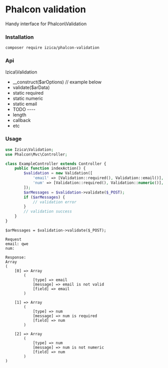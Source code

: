# Phalcon validation

Handy interface for Phalcon\Validation

### Installation
```
composer require izica/phalcon-validation
```

### Api
Izica\Validation
* __construct($arOptions)  // example below
* validate($arData)
* static required
* static numeric
* static email
* TODO ----
* length
* callback
* etc

### Usage
```php
use Izica\Validation;
use Phalcon\Mvc\Controller;

class ExampleController extends Controller {
    public function indexAction() {
        $validation = new Validation([
            'email' => [Validation::required(), Validation::email()],
            'num' => [Validation::required(), Validation::numeric()],
        ]);
        $arMessages = $validation->validate($_POST);
        if ($arMessages) {
            // validation error
        }
        // validation success
    }
}
```

```
$arMessages = $validation->validate($_POST);

Request
email: qwe
num: 

Response: 
Array
(
    [0] => Array
        (
            [type] => email
            [message] => email is not valid
            [field] => email
        )

    [1] => Array
        (
            [type] => num
            [message] => num is required
            [field] => num
        )

    [2] => Array
        (
            [type] => num
            [message] => num is not numeric
            [field] => num
        )
)

```


